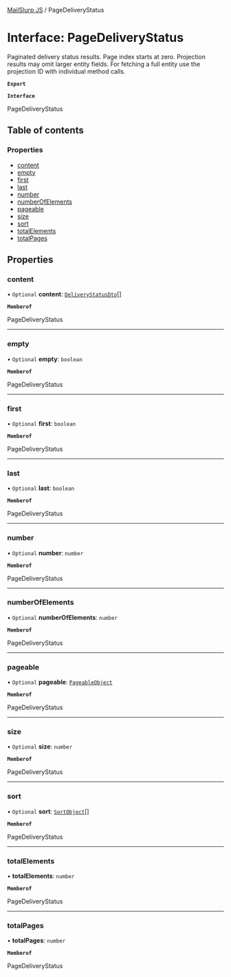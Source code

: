 [MailSlurp JS](../README.md) / PageDeliveryStatus

# Interface: PageDeliveryStatus

Paginated delivery status results. Page index starts at zero. Projection results may omit larger entity fields. For fetching a full entity use the projection ID with individual method calls.

**`Export`**

**`Interface`**

PageDeliveryStatus

## Table of contents

### Properties

- [content](PageDeliveryStatus.md#content)
- [empty](PageDeliveryStatus.md#empty)
- [first](PageDeliveryStatus.md#first)
- [last](PageDeliveryStatus.md#last)
- [number](PageDeliveryStatus.md#number)
- [numberOfElements](PageDeliveryStatus.md#numberofelements)
- [pageable](PageDeliveryStatus.md#pageable)
- [size](PageDeliveryStatus.md#size)
- [sort](PageDeliveryStatus.md#sort)
- [totalElements](PageDeliveryStatus.md#totalelements)
- [totalPages](PageDeliveryStatus.md#totalpages)

## Properties

### content

• `Optional` **content**: [`DeliveryStatusDto`](DeliveryStatusDto.md)[]

**`Memberof`**

PageDeliveryStatus

___

### empty

• `Optional` **empty**: `boolean`

**`Memberof`**

PageDeliveryStatus

___

### first

• `Optional` **first**: `boolean`

**`Memberof`**

PageDeliveryStatus

___

### last

• `Optional` **last**: `boolean`

**`Memberof`**

PageDeliveryStatus

___

### number

• `Optional` **number**: `number`

**`Memberof`**

PageDeliveryStatus

___

### numberOfElements

• `Optional` **numberOfElements**: `number`

**`Memberof`**

PageDeliveryStatus

___

### pageable

• `Optional` **pageable**: [`PageableObject`](PageableObject.md)

**`Memberof`**

PageDeliveryStatus

___

### size

• `Optional` **size**: `number`

**`Memberof`**

PageDeliveryStatus

___

### sort

• `Optional` **sort**: [`SortObject`](SortObject.md)[]

**`Memberof`**

PageDeliveryStatus

___

### totalElements

• **totalElements**: `number`

**`Memberof`**

PageDeliveryStatus

___

### totalPages

• **totalPages**: `number`

**`Memberof`**

PageDeliveryStatus

